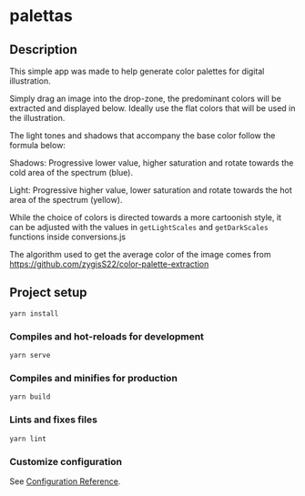# palettas

## Description

This simple app was made to help generate color palettes for digital illustration.

Simply drag an image into the drop-zone, the predominant colors will be extracted and displayed below. Ideally use the flat colors that will be used in the illustration.

The light tones and shadows that accompany the base color follow the formula below:

Shadows: Progressive lower value, higher saturation and rotate towards the cold area of the spectrum (blue).

Light: Progressive higher value, lower saturation and rotate towards the hot area of the spectrum (yellow).

While the choice of colors is directed towards a more cartoonish style, it can be adjusted with the values in ```getLightScales``` and ```getDarkScales``` functions inside conversions.js

The algorithm used to get the average color of the image comes from https://github.com/zygisS22/color-palette-extraction

## Project setup

```
yarn install
```

### Compiles and hot-reloads for development

```
yarn serve
```

### Compiles and minifies for production

```
yarn build
```

### Lints and fixes files

```
yarn lint
```

### Customize configuration

See [Configuration Reference](https://cli.vuejs.org/config/).

